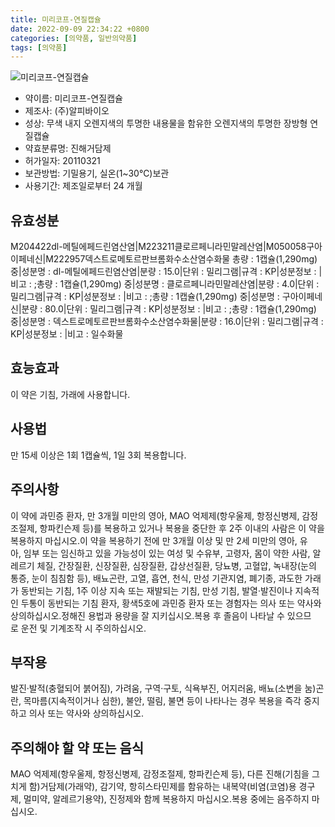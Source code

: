```yaml
---
title: 미리코프-연질캡슐
date: 2022-09-09 22:34:22 +0800
categories: [의약품, 일반의약품]
tags: [의약품]
---
```

![미리코프-연질캡슐](https://nedrug.mfds.go.kr/pbp/cmn/itemImageDownload/147426543658200084)

- 약이름: 미리코프-연질캡슐
- 제조사: (주)알피바이오
- 성상: 무색 내지 오렌지색의 투명한 내용물을 함유한 오렌지색의 투명한 장방형 연질캡슐
- 약효분류명: 진해거담제
- 허가일자: 20110321
- 보관방법: 기밀용기, 실온(1~30℃)보관
- 사용기간: 제조일로부터 24 개월
## 유효성분
M204422dl-메틸에페드린염산염|M223211클로르페니라민말레산염|M050058구아이페네신|M222957덱스트로메토르판브롬화수소산염수화물
총량 : 1캡슐(1,290mg) 중|성분명 : dl-메틸에페드린염산염|분량 : 15.0|단위 : 밀리그램|규격 : KP|성분정보 : |비고 : ;총량 : 1캡슐(1,290mg) 중|성분명 : 클로르페니라민말레산염|분량 : 4.0|단위 : 밀리그램|규격 : KP|성분정보 : |비고 : ;총량 : 1캡슐(1,290mg) 중|성분명 : 구아이페네신|분량 : 80.0|단위 : 밀리그램|규격 : KP|성분정보 : |비고 : ;총량 : 1캡슐(1,290mg) 중|성분명 : 덱스트로메토르판브롬화수소산염수화물|분량 : 16.0|단위 : 밀리그램|규격 : KP|성분정보 : |비고 : 일수화물
## 효능효과
이 약은 기침, 가래에 사용합니다.
## 사용법
만 15세 이상은 1회 1캡슐씩, 1일 3회 복용합니다.
## 주의사항
이 약에 과민증 환자, 만 3개월 미만의 영아, MAO 억제제(항우울제, 항정신병제, 감정조절제, 항파킨슨제 등)를 복용하고 있거나 복용을 중단한 후 2주 이내의 사람은 이 약을 복용하지 마십시오.이 약을 복용하기 전에 만 3개월 이상 및 만 2세 미만의 영아, 유아, 임부 또는 임신하고 있을 가능성이 있는 여성 및 수유부, 고령자, 몸이 약한 사람, 알레르기 체질, 간장질환, 신장질환, 심장질환, 갑상선질환, 당뇨병, 고혈압, 녹내장(눈의 통증, 눈이 침침함 등), 배뇨곤란, 고열, 흡연, 천식, 만성 기관지염, 폐기종, 과도한 가래가 동반되는 기침, 1주 이상 지속 또는 재발되는 기침, 만성 기침, 발열·발진이나 지속적인 두통이 동반되는 기침 환자, 황색5호에 과민증 환자 또는 경험자는 의사 또는 약사와 상의하십시오.정해진 용법과 용량을 잘 지키십시오.복용 후 졸음이 나타날 수 있으므로 운전 및 기계조작 시 주의하십시오.
## 부작용
발진·발적(충혈되어 붉어짐), 가려움, 구역·구토, 식욕부진, 어지러움, 배뇨(소변을 눔)곤란, 목마름(지속적이거나 심한), 불안, 떨림, 불면 등이 나타나는 경우 복용을 즉각 중지하고 의사 또는 약사와 상의하십시오.
## 주의해야 할 약 또는 음식
MAO 억제제(항우울제, 항정신병제, 감정조절제, 항파킨슨제 등), 다른 진해(기침을 그치게 함)거담제(가래약), 감기약, 항히스타민제를 함유하는 내복약(비염(코염)용 경구제, 멀미약, 알레르기용약), 진정제와 함께 복용하지 마십시오.복용 중에는 음주하지 마십시오.
